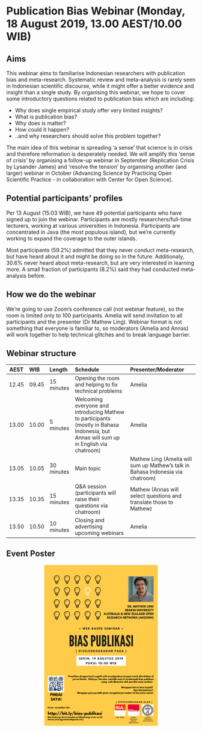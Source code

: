 # Publication Bias Webinar (Monday, 18 August 2019, 13.00 AEST/10.00 WIB)

## Aims

This webinar aims to familiarise Indonesian researchers with publication
bias and meta-research. Systematic review and meta-analysis is rarely
seen in Indonesian scientific discourse, while it might offer a better
evidence and insight than a single study. By organising this webinar, we
hope to cover some introductory questions related to publication bias
which are including:

  - Why does single empirical study offer very limited insights?
  - What is publication bias?
  - Why does is matter?
  - How could it happen?
  - ..and why researchers should solve this problem together?

The main idea of this webinar is spreading ‘a sense’ that science is in
crisis and therefore reformation is desperately needed. We will amplify
this ‘sense of crisis’ by organising a follow-up webinar in September
(Replication Crisis by Lysander James) and ‘resolve the tension’ by
organising another (and larger) webinar in October (Advancing Science by
Practicing Open Scientific Practice - in collaboration with Center for
Open Science).

## Potential participants’ profiles

Per 13 August (15:03 WIB), we have 49 potential participants who have
signed up to join the webinar. Participants are mostly
researchers/full-time lecturers, working at various universities in
Indonesia. Participants are concentrated in Java (the most populous
island), but we’re currently working to expand the coverage to the outer
islands.

Most participants (59.2%) admitted that they never conduct
meta-research, but have heard about it and might be doing so in the
future. Additionaly, 30.6% never heard about meta-research, but are very
interested in learning more. A small fraction of participants (8.2%)
said they had conducted meta-analysis before.

## How we do the webinar

We’re going to use Zoom’s conference call (not webinar feature), so the
room is limited only to 100 participants. Amelia will send invitation to
all participants and the presenter (Dr Mathew Ling). Webinar format is
not something that everyone is familiar to, so moderators (Amelia and
Annas) will work together to help technical glitches and to break
language
barrier.

## Webinar structure

| AEST  | WIB   | Length     | Schedule                                                                                                                              | Presenter/Moderator                                                             |
| ----- | :---- | :--------- | :------------------------------------------------------------------------------------------------------------------------------------ | :------------------------------------------------------------------------------ |
| 12.45 | 09.45 | 15 minutes | Opening the room and helping to fix technical problems                                                                                | Amelia                                                                          |
| 13.00 | 10.00 | 5 minutes  | Welcoming everyone and introducing Mathew to participants (mostly in Bahasa Indonesia, but Annas will sum up in English via chatroom) | Amelia                                                                          |
| 13.05 | 10.05 | 30 minutes | Main topic                                                                                                                            | Mathew Ling (Amelia will sum up Mathew’s talk in Bahasa Indonesia via chatroom) |
| 13.35 | 10.35 | 15 minutes | Q\&A session (participants will raise their questions via chatroom)                                                                   | Mathew (Annas will select questions and translate those to Mathew)              |
| 13.50 | 10.50 | 10 minutes | Closing and advertising upcoming webinars                                                                                             | Amelia                                                                          |

## Event Poster

<center>

<img src="pic/pub-bias-webinar.png" style="width:60%;" class="fancyimage"/>

</center>
